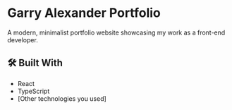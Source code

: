 # Garry Alexander Portfolio

A modern, minimalist portfolio website showcasing my work as a front-end developer.

## 🛠️ Built With
- React
- TypeScript
- [Other technologies you used]
